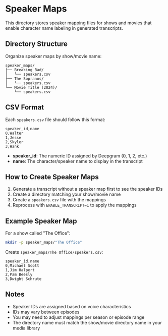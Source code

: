 # Speaker Maps

This directory stores speaker mapping files for shows and movies that enable character name labeling in generated transcripts.

## Directory Structure

Organize speaker maps by show/movie name:

```
speaker_maps/
├── Breaking Bad/
│   └── speakers.csv
├── The Sopranos/
│   └── speakers.csv
└── Movie Title (2024)/
    └── speakers.csv
```

## CSV Format

Each `speakers.csv` file should follow this format:

```csv
speaker_id,name
0,Walter
1,Jesse
2,Skyler
3,Hank
```

- **speaker_id**: The numeric ID assigned by Deepgram (0, 1, 2, etc.)
- **name**: The character/speaker name to display in the transcript

## How to Create Speaker Maps

1. Generate a transcript without a speaker map first to see the speaker IDs
2. Create a directory matching your show/movie name
3. Create a `speakers.csv` file with the mappings
4. Reprocess with `ENABLE_TRANSCRIPT=1` to apply the mappings

## Example Speaker Map

For a show called "The Office":

```bash
mkdir -p speaker_maps/"The Office"
```

Create `speaker_maps/The Office/speakers.csv`:

```csv
speaker_id,name
0,Michael Scott
1,Jim Halpert
2,Pam Beesly
3,Dwight Schrute
```

## Notes

- Speaker IDs are assigned based on voice characteristics
- IDs may vary between episodes
- You may need to adjust mappings per season or episode range
- The directory name must match the show/movie directory name in your media library